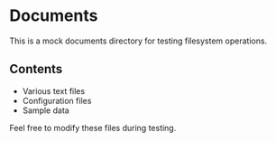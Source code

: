 # Documents

This is a mock documents directory for testing filesystem operations.

## Contents
- Various text files
- Configuration files
- Sample data

Feel free to modify these files during testing.
